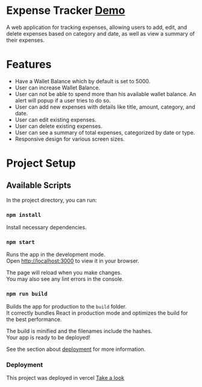 # Expense Tracker [Demo](https://expense-tracker-six-dun.vercel.app)

A web application for tracking expenses, allowing users to add, edit, and delete expenses based on category and date, as well as view a summary of their expenses.

# Features

- Have a Wallet Balance which by default is set to 5000.
- User can increase Wallet Balance.
- User can not be able to spend more than his available wallet balance. An alert will popup if a user tries to do so.
- User can add new expenses with details like title, amount, category, and date.
- User can edit existing expenses.
- User can delete existing expenses.
- User can see a summary of total expenses, categorized by date or type.
- Responsive design for various screen sizes.

# Project Setup

## Available Scripts

In the project directory, you can run:

### `npm install`

Install necessary dependencies.

### `npm start`

Runs the app in the development mode.\
Open [http://localhost:3000](http://localhost:3000) to view it in your browser.

The page will reload when you make changes.\
You may also see any lint errors in the console.

### `npm run build`

Builds the app for production to the `build` folder.\
It correctly bundles React in production mode and optimizes the build for the best performance.

The build is minified and the filenames include the hashes.\
Your app is ready to be deployed!

See the section about [deployment](https://facebook.github.io/create-react-app/docs/deployment) for more information.

### Deployment

This project was deployed in vercel [Take a look](https://expense-tracker-six-dun.vercel.app)
